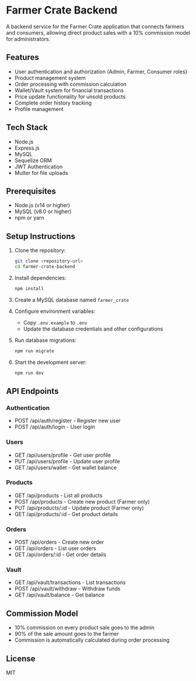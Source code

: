 # Farmer Crate Backend

A backend service for the Farmer Crate application that connects farmers and consumers, allowing direct product sales with a 10% commission model for administrators.

## Features

- User authentication and authorization (Admin, Farmer, Consumer roles)
- Product management system
- Order processing with commission calculation
- Wallet/Vault system for financial transactions
- Price update functionality for unsold products
- Complete order history tracking
- Profile management

## Tech Stack

- Node.js
- Express.js
- MySQL
- Sequelize ORM
- JWT Authentication
- Multer for file uploads

## Prerequisites

- Node.js (v14 or higher)
- MySQL (v8.0 or higher)
- npm or yarn

## Setup Instructions

1. Clone the repository:
   ```bash
   git clone <repository-url>
   cd farmer-crate-backend
   ```

2. Install dependencies:
   ```bash
   npm install
   ```

3. Create a MySQL database named `farmer_crate`

4. Configure environment variables:
   - Copy `.env.example` to `.env`
   - Update the database credentials and other configurations

5. Run database migrations:
   ```bash
   npm run migrate
   ```

6. Start the development server:
   ```bash
   npm run dev
   ```

## API Endpoints

### Authentication
- POST /api/auth/register - Register new user
- POST /api/auth/login - User login

### Users
- GET /api/users/profile - Get user profile
- PUT /api/users/profile - Update user profile
- GET /api/users/wallet - Get wallet balance

### Products
- GET /api/products - List all products
- POST /api/products - Create new product (Farmer only)
- PUT /api/products/:id - Update product (Farmer only)
- GET /api/products/:id - Get product details

### Orders
- POST /api/orders - Create new order
- GET /api/orders - List user orders
- GET /api/orders/:id - Get order details

### Vault
- GET /api/vault/transactions - List transactions
- POST /api/vault/withdraw - Withdraw funds
- GET /api/vault/balance - Get balance

## Commission Model

- 10% commission on every product sale goes to the admin
- 90% of the sale amount goes to the farmer
- Commission is automatically calculated during order processing

## License

MIT 